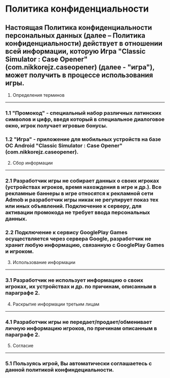 Политика конфиденциальности
===========================

Настоящая Политика конфиденциальности персональных данных (далее – Политика конфиденциальности) действует в отношении всей информации, которую Игра "Classic Simulator : Case Opener" (com.nikkorejz.caseopener) (далее - "игра"), может получить в процессе использования игры.
----------------------

1. Определения терминов
----------------------

### 1.1 "Промокод" - специальный набор различных латинских символов и цифр, введя который в специальное диалоговое окно, игрок получает игровые бонусы.

### 1.2 "Игра" - приложение для мобильных устройств на базе ОС Android "Classic Simulator : Case Opener" (com.nikkorejz.caseopener).

2. Сбор информации
----------------------

### 2.1 Разработчик игры не собирает данных о своих игроках (устройствах игроков, время нахождения в игре и др.). Все рекламные баннеры в игре относятся к рекламной сети Admob и разработчик игры никак не регулирует показ тех или иных объявлений. Подключение к серверу, для активации промокода не требует ввода персональных данных.

### 2.2 Подключение к сервису GooglePlay Games осуществляется через сервера Google, разработчик не хранит любую информацию, связанную с GooglePlay Games и игроком.

3. Использование информации
----------------------

### 3.1 Разработчик не использует информацию о своих игроках, их устройствах и др. по причинам, описанным в параграфе 2.

4. Раскрытие информации третьим лицам
----------------------

### 4.1 Разработчик игры не передает/продает/обменивает личную информацию игроков, по причинам описанным в параграфе 2.

5. Согласие
----------------------

### 5.1 Пользуясь игрой, Вы автоматически соглашаетесь с данной политикой конфиндециальности.
